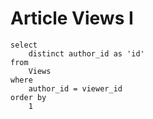 # Article Views I
```
select
    distinct author_id as 'id'
from
    Views
where
    author_id = viewer_id 
order by
    1
```